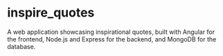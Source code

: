 # inspire_quotes
A web application showcasing inspirational quotes, built with Angular for the frontend, Node.js and Express for the backend, and MongoDB for the database.
